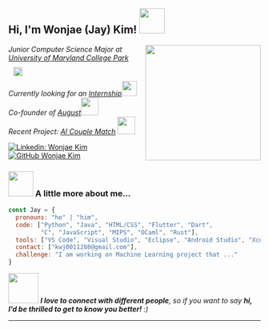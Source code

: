 <h2> Hi, I'm Wonjae (Jay) Kim! <img src="https://media.giphy.com/media/mGcNjsfWAjY5AEZNw6/giphy.gif" width="50"></h2>
<img align='right' src="https://user-images.githubusercontent.com/74038190/218265814-3084a4ba-809c-4135-afc0-8685d0f634b3.gif" width="230">

<p><em>Junior Computer Science Major at <a href="http://umd.edu">University of Maryland College Park</a><img src="https://i.giphy.com/media/v1.Y2lkPTc5MGI3NjExZ2p4bDl4bWZxM3N6czZ3aTR6eGFkOHB4M2gwdDg0NGJlNmhnNjdvdCZlcD12MV9pbnRlcm5hbF9naWZfYnlfaWQmY3Q9Zw/RKirS4EA9ckHwBYtAo/giphy.gif" width="18" style = "padding: 10px">
</br>Currently looking for an  <a href="https://docs.google.com/spreadsheets/d/12lWIMfK9-GwPF8OpzxvKezqrHjdiFrwM/edit?gid=1407654151#gid=1407654151">Internship</a><img src="https://user-images.githubusercontent.com/74038190/216649417-9acc58df-9186-4132-ad43-819a57babb67.gif" width="30"> 
</br>Co-founder of <a href="https://augustapp.one/get">August</a><img src="https://media.giphy.com/media/WUlplcMpOCEmTGBtBW/giphy.gif" width="35"> 
</br>Recent Project: <a href = "https://kissing-booth-ai.com"> AI Couple Match</a> <img src="https://media.giphy.com/media/WUlplcMpOCEmTGBtBW/giphy.gif" width="35"> 
</em></p>

[![Linkedin: Wonjae Kim](https://img.shields.io/badge/-kwj0011288-blue?style=flat-square&logo=Linkedin&logoColor=white&link=https://www.linkedin.com/in/thaianebraga/)](https://www.linkedin.com/in/kwj0011288/)
[![GitHub Wonjae Kim](https://img.shields.io/github/followers/kwj0011288?label=follow&style=social)](https://github.com/kwj0011288)



### <img src="https://user-images.githubusercontent.com/74038190/212284087-bbe7e430-757e-4901-90bf-4cd2ce3e1852.gif" width="50"> A little more about me...  

```javascript
const Jay = {
  pronouns: "he" | "him",
  code: ["Python", "Java", "HTML/CSS", "Flutter", "Dart",
         "C", "JavaScript", "MIPS", "OCaml", "Rust"],
  tools: ["VS Code", "Visual Studio", "Eclipse", "Android Studio", "Xcode", "Grace", "Node.js"],
  contact: ["kwj0011288@gmail.com"],
  challenge: "I am working on Machine Learning project that ..."
}
```

<img src="https://user-images.githubusercontent.com/74038190/216649417-9acc58df-9186-4132-ad43-819a57babb67.gif" width="60"> 
<em><b>I love to connect with different people</b>, so if you want to say <b>hi, I’d be thrilled to get to know you better!</b> :)</em>

---
